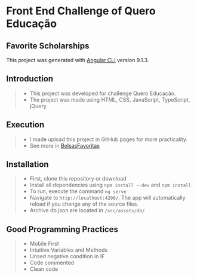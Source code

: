 # Front End Challenge of Quero Educação
## Favorite Scholarships

This project was generated with [Angular CLI](https://github.com/angular/angular-cli) version 9.1.3.

## Introduction

>* This project was developed for challenge Quero Educação.
>* The project was made using HTML, CSS, JavaScript, TypeScript, jQuery.

## Execution

>* I made upload this project in GitHub pages for more practicality.
>* See more in [BolsasFavoritas](https://nickfernando96.github.io/nickfernando96.github.io/)

## Installation

>* First, clone this repository or download
>* Install all dependencies using `npm install --dev` and `npm install`
>* To run, execute the command `ng serve`
>* Navigate to `http://localhost:4200/`. The app will automatically reload if you change any of the source files.
>* Archive db.json are located in `/src/assets/db/`

## Good Programming Practices

>* Mobile First
>* Intuitive Variables and Methods
>* Unsed negative condition in IF
>* Code commented
>* Clean code

